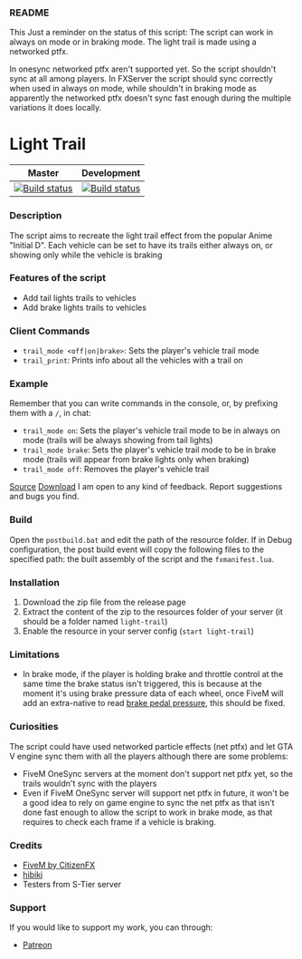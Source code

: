 ### README
This
Just a reminder on the status of this script:
The script can work in always on mode or in braking mode.
The light trail is made using a networked ptfx.

In onesync networked ptfx aren't supported yet. So the script shouldn't sync at all among players.
In FXServer the script should sync correctly when used in always on mode, while shouldn't in braking mode as apparently the networked ptfx doesn't sync fast enough during the multiple variations it does locally.

# Light Trail
|Master|Development|
|:-:|:-:|
|[![Build status](https://ci.appveyor.com/api/projects/status/qialhqew9j0i9528/branch/master?svg=true)](https://ci.appveyor.com/project/carmineos/fivem-vstancer/branch/master) |[![Build status](https://ci.appveyor.com/api/projects/status/qialhqew9j0i9528/branch/development?svg=true)](https://ci.appveyor.com/project/carmineos/fivem-vstancer/branch/development)|

### Description
The script aims to recreate the light trail effect from the popular Anime "Initial D".
Each vehicle can be set to have its trails either always on, or showing only while the vehicle is braking 

### Features of the script
* Add tail lights trails to vehicles
* Add brake lights trails to vehicles

### Client Commands
* `trail_mode <off|on|brake>`: Sets the player's vehicle trail mode
* `trail_print`: Prints info about all the vehicles with a trail on

### Example
Remember that you can write commands in the console, or, by prefixing them with a `/`, in chat:
* `trail_mode on`: Sets the player's vehicle trail mode to be in always on mode (trails will be always showing from tail lights)
* `trail_mode brake`: Sets the player's vehicle trail mode to be in brake mode (trails will appear from brake lights only when braking)
* `trail_mode off`: Removes the player's vehicle trail

[Source](https://github.com/carmineos/fivem-light-trail)
[Download](https://github.com/carmineos/fivem-light-trail/releases)
I am open to any kind of feedback. Report suggestions and bugs you find.

### Build
Open the `postbuild.bat` and edit the path of the resource folder. If in Debug configuration, the post build event will copy the following files to the specified path: the built assembly of the script and the `fxmanifest.lua`.

### Installation
1. Download the zip file from the release page
2. Extract the content of the zip to the resources folder of your server (it should be a folder named `light-trail`)
3. Enable the resource in your server config (`start light-trail`)

### Limitations
* In brake mode, if the player is holding brake and throttle control at the same time the brake status isn't triggered, this is because at the moment it's using brake pressure data of each wheel, once FiveM will add an extra-native to read [brake pedal pressure](https://github.com/E66666666/GTAVManualTransmission/blob/master/Gears/Memory/VehicleExtensions.cpp#L144), this should be fixed.

### Curiosities
The script could have used networked particle effects (net ptfx) and let GTA V engine sync them with all the players although there are some problems:
* FiveM OneSync servers at the moment don't support net ptfx yet, so the trails wouldn't sync with the players
* Even if FiveM OneSync server will support net ptfx in future, it won't be a good idea to rely on game engine to sync the net ptfx as that isn't done fast enough to allow the script to work in brake mode, as that requires to check each frame if a vehicle is braking.

### Credits
* [FiveM by CitizenFX](https://github.com/citizenfx/fivem)
* [hibiki](https://github.com/themonthofjune)
* Testers from S-Tier server

### Support
If you would like to support my work, you can through:
* [Patreon](https://patreon.com/carmineos)